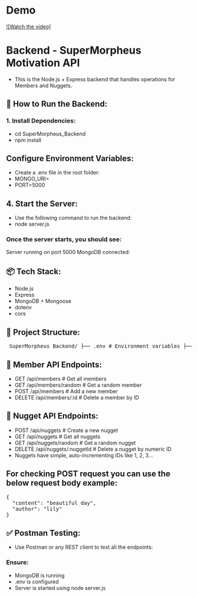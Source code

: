 # Demo

[![Watch the video]](https://drive.google.com/file/d/1btZJ3LJeiVIu3bcw4nnPGEGjDJ86pAB-/view?usp=drive_link)

# Backend - SuperMorpheus Motivation API

- This is the Node.js + Express backend that handles operations for Members and Nuggets.

## 🚀 How to Run the Backend:

### 1. Install Dependencies:

- cd SuperMorpheus_Backend
- npm install

## Configure Environment Variables:

- Create a .env file in the root folder:
- MONGO_URI=<your-mongodb-uri>
- PORT=5000

## 4. Start the Server:

- Use the following command to run the backend:
- node server.js

### Once the server starts, you should see:

Server running on port 5000
MongoDB connected: <your-cluster-address>

## 📦 Tech Stack:

- Node.js
- Express
- MongoDB + Mongoose
- dotenv
- cors

## 📁 Project Structure:

<pre> SuperMorpheus_Backend/ ├── .env # Environment variables ├── server.js # Entry point of the app ├── config/ │ └── db.js # MongoDB connection config ├── controllers/ │ ├── memberController.js # Handles logic for members │ └── nuggetController.js # Handles logic for nuggets ├── models/ │ ├── Member.js # Member schema/model │ └── Nugget.js # Nugget schema/model ├── routes/ │ ├── memberRoutes.js # Routes for member-related APIs │ └── nuggetRoutes.js # Routes for nugget-related APIs </pre>

## 📌 Member API Endpoints:

- GET /api/members # Get all members
- GET /api/members/random # Get a random member
- POST /api/members # Add a new member
- DELETE /api/members/:id # Delete a member by ID

## 📌 Nugget API Endpoints:

- POST /api/nuggets # Create a new nugget
- GET /api/nuggets # Get all nuggets
- GET /api/nuggets/random # Get a random nugget
- DELETE /api/nuggets/:nuggetId # Delete a nugget by numeric ID
- Nuggets have simple, auto-incrementing IDs like 1, 2, 3…

## For checking POST request you can use the below request body example:

<pre>{
  "content": "beautiful day",
  "author": "lily"
}</pre>

## ✅ Postman Testing:

- Use Postman or any REST client to test all the endpoints:

### Ensure:

- MongoDB is running
- .env is configured
- Server is started using node server.js
